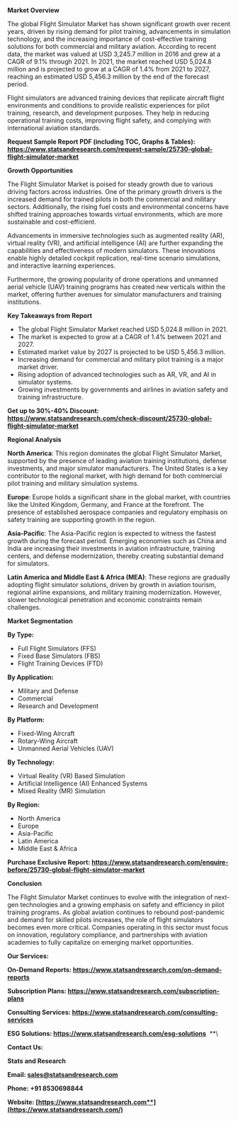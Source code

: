﻿**Market Overview**

The global Flight Simulator Market has shown significant growth over recent years, driven by rising demand for pilot training, advancements in simulation technology, and the increasing importance of cost-effective training solutions for both commercial and military aviation. According to recent data, the market was valued at USD 3,245.7 million in 2016 and grew at a CAGR of 9.1% through 2021. In 2021, the market reached USD 5,024.8 million and is projected to grow at a CAGR of 1.4% from 2021 to 2027, reaching an estimated USD 5,456.3 million by the end of the forecast period.

Flight simulators are advanced training devices that replicate aircraft flight environments and conditions to provide realistic experiences for pilot training, research, and development purposes. They help in reducing operational training costs, improving flight safety, and complying with international aviation standards.

**Request Sample Report PDF (including TOC, Graphs & Tables): <https://www.statsandresearch.com/request-sample/25730-global-flight-simulator-market>**

**Growth Opportunities**

The Flight Simulator Market is poised for steady growth due to various driving factors across industries. One of the primary growth drivers is the increased demand for trained pilots in both the commercial and military sectors. Additionally, the rising fuel costs and environmental concerns have shifted training approaches towards virtual environments, which are more sustainable and cost-efficient.

Advancements in immersive technologies such as augmented reality (AR), virtual reality (VR), and artificial intelligence (AI) are further expanding the capabilities and effectiveness of modern simulators. These innovations enable highly detailed cockpit replication, real-time scenario simulations, and interactive learning experiences.

Furthermore, the growing popularity of drone operations and unmanned aerial vehicle (UAV) training programs has created new verticals within the market, offering further avenues for simulator manufacturers and training institutions.

**Key Takeaways from Report**

- The global Flight Simulator Market reached USD 5,024.8 million in 2021.
- The market is expected to grow at a CAGR of 1.4% between 2021 and 2027.
- Estimated market value by 2027 is projected to be USD 5,456.3 million.
- Increasing demand for commercial and military pilot training is a major market driver.
- Rising adoption of advanced technologies such as AR, VR, and AI in simulator systems.
- Growing investments by governments and airlines in aviation safety and training infrastructure.

**Get up to 30%-40% Discount: <https://www.statsandresearch.com/check-discount/25730-global-flight-simulator-market>**

**Regional Analysis**

**North America**: This region dominates the global Flight Simulator Market, supported by the presence of leading aviation training institutions, defense investments, and major simulator manufacturers. The United States is a key contributor to the regional market, with high demand for both commercial pilot training and military simulation systems.

**Europe**: Europe holds a significant share in the global market, with countries like the United Kingdom, Germany, and France at the forefront. The presence of established aerospace companies and regulatory emphasis on safety training are supporting growth in the region.

**Asia-Pacific**: The Asia-Pacific region is expected to witness the fastest growth during the forecast period. Emerging economies such as China and India are increasing their investments in aviation infrastructure, training centers, and defense modernization, thereby creating substantial demand for simulators.

**Latin America and Middle East & Africa (MEA)**: These regions are gradually adopting flight simulator solutions, driven by growth in aviation tourism, regional airline expansions, and military training modernization. However, slower technological penetration and economic constraints remain challenges.

**Market Segmentation**

**By Type:**

- Full Flight Simulators (FFS)
- Fixed Base Simulators (FBS)
- Flight Training Devices (FTD)

**By Application:**

- Military and Defense
- Commercial
- Research and Development

**By Platform:**

- Fixed-Wing Aircraft
- Rotary-Wing Aircraft
- Unmanned Aerial Vehicles (UAV)

**By Technology:**

- Virtual Reality (VR) Based Simulation
- Artificial Intelligence (AI) Enhanced Systems
- Mixed Reality (MR) Simulation

**By Region:**

- North America
- Europe
- Asia-Pacific
- Latin America
- Middle East & Africa

**Purchase Exclusive Report: <https://www.statsandresearch.com/enquire-before/25730-global-flight-simulator-market>**

**Conclusion**

The Flight Simulator Market continues to evolve with the integration of next-gen technologies and a growing emphasis on safety and efficiency in pilot training programs. As global aviation continues to rebound post-pandemic and demand for skilled pilots increases, the role of flight simulators becomes even more critical. Companies operating in this sector must focus on innovation, regulatory compliance, and partnerships with aviation academies to fully capitalize on emerging market opportunities.

**Our Services:** 

**On-Demand Reports: <https://www.statsandresearch.com/on-demand-reports>** 

**Subscription Plans: <https://www.statsandresearch.com/subscription-plans>** 

**Consulting Services: <https://www.statsandresearch.com/consulting-services>** 

**ESG Solutions: <https://www.statsandresearch.com/esg-solutions>** 
**\


**Contact Us:** 

**Stats and Research** 

**Email: <sales@statsandresearch.com>** 

**Phone: +91 8530698844** 

**Website: [https://www.statsandresearch.com**](https://www.statsandresearch.com/)**

